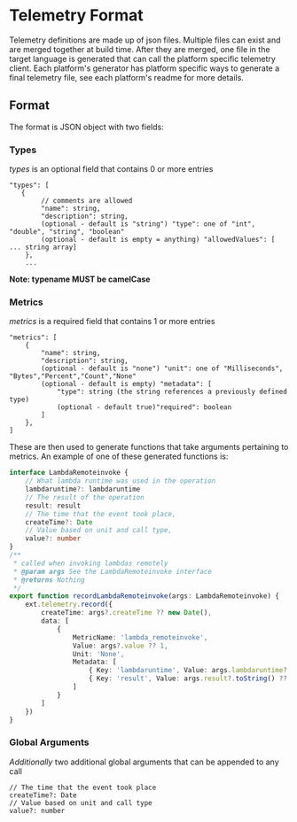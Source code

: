 # Telemetry Format

Telemetry definitions are made up of json files. Multiple files can exist and are merged together at build time. After they are merged, one file in the target language is generated that can call the platform specific telemetry client. Each platform's generator has platform specific ways to generate a final telemetry file, see each platform's readme for more details.

## Format

The format is JSON object with two fields:

### Types

_types_ is an optional field that contains 0 or more entries

```
"types": [
   {
        // comments are allowed
        "name": string,
        "description": string,
        (optional - default is "string") "type": one of "int", "double", "string", "boolean"
        (optional - default is empty = anything) "allowedValues": [ ... string array]
    },
    ...
```

**Note: typename MUST be camelCase**

### Metrics

_metrics_ is a required field that contains 1 or more entries

```
"metrics": [
    {
        "name": string,
        "description": string,
        (optional - default is "none") "unit": one of "Milliseconds", "Bytes","Percent","Count","None"
        (optional - default is empty) "metadata": [
            "type": string (the string references a previously defined type)
            (optional - default true)"required": boolean
        ]
    },
]
```

These are then used to generate functions that take arguments pertaining to metrics. An example of one of these generated functions is:

```typescript
interface LambdaRemoteinvoke {
    // What lambda runtime was used in the operation
    lambdaruntime?: lambdaruntime
    // The result of the operation
    result: result
    // The time that the event took place,
    createTime?: Date
    // Value based on unit and call type,
    value?: number
}
/**
 * called when invoking lambdas remotely
 * @param args See the LambdaRemoteinvoke interface
 * @returns Nothing
 */
export function recordLambdaRemoteinvoke(args: LambdaRemoteinvoke) {
    ext.telemetry.record({
        createTime: args?.createTime ?? new Date(),
        data: [
            {
                MetricName: 'lambda_remoteinvoke',
                Value: args?.value ?? 1,
                Unit: 'None',
                Metadata: [
                    { Key: 'lambdaruntime', Value: args.lambdaruntime?.toString() ?? '' },
                    { Key: 'result', Value: args.result?.toString() ?? '' }
                ]
            }
        ]
    })
}
```

### Global Arguments

_Additionally_ two additional global arguments that can be appended to any call

```
// The time that the event took place
createTime?: Date
// Value based on unit and call type
value?: number
```
